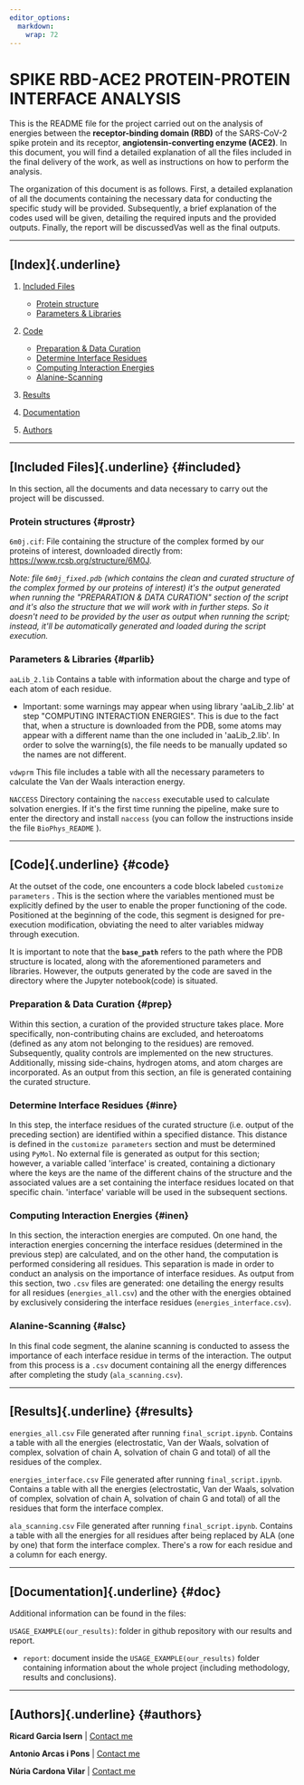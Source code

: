 ```yaml
---
editor_options: 
  markdown: 
    wrap: 72
---
```


# **SPIKE RBD-ACE2 PROTEIN-PROTEIN INTERFACE ANALYSIS**

This is the README file for the project carried out on the analysis of
energies between the **receptor-binding domain (RBD)** of the SARS-CoV-2
spike protein and its receptor, **angiotensin-converting enzyme
(ACE2)**. In this document, you will find a detailed explanation of all
the files included in the final delivery of the work, as well as
instructions on how to perform the analysis.

The organization of this document is as follows. First, a detailed
explanation of all the documents containing the necessary data for
conducting the specific study will be provided. Subsequently, a brief
explanation of the codes used will be given, detailing the required
inputs and the provided outputs. Finally, the report will be
discussedVas well as the final outputs.

------------------------------------------------------------------------

## [Index]{.underline}

1.  [Included Files](#included)

    -   [Protein structure](#prostr)
    -   [Parameters & Libraries](#parlib)

2.  [Code](#codes)

    -   [Preparation & Data Curation](#prep)
    -   [Determine Interface Residues](#inre)
    -   [Computing Interaction Energies](#inen)
    -   [Alanine-Scanning](#alsc)

3.  [Results](#results)

4.  [Documentation](#doc)

5.  [Authors](#authors)

------------------------------------------------------------------------

## [Included Files]{.underline} {#included}

In this section, all the documents and data necessary to carry out the
project will be discussed.

### Protein structures {#prostr}

`6m0j.cif`: File containing the structure of the complex formed by our
proteins of interest, downloaded directly from:
<https://www.rcsb.org/structure/6M0J>.

*Note: file `6m0j_fixed.pdb` (which contains the clean and curated
structure of the complex formed by our proteins of interest) it's the
output generated when running the "PREPARATION & DATA CURATION" section
of the script and it's also the structure that we will work with in
further steps. So it doesn't need to be provided by the user as output
when running the script; instead, it'll be automatically generated and
loaded during the script execution.*

### Parameters & Libraries {#parlib}

`aaLib_2.lib` Contains a table with information about the charge and
type of each atom of each residue.

-   Important: some warnings may appear when using library 'aaLib_2.lib'
    at step "COMPUTING INTERACTION ENERGIES". This is due to the fact
    that, when a structure is downloaded from the PDB, some atoms may
    appear with a different name than the one included in 'aaLib_2.lib'.
    In order to solve the warning(s), the file needs to be manually
    updated so the names are not different.

`vdwprm` This file includes a table with all the necessary parameters to
calculate the Van der Waals interaction energy.

`NACCESS` Directory containing the `naccess` executable used to
calculate solvation energies. If it's the first time running the
pipeline, make sure to enter the directory and install `naccess` (you
can follow the instructions inside the file `BioPhys_README` ).

------------------------------------------------------------------------

## [Code]{.underline} {#code}

At the outset of the code, one encounters a code block labeled
`customize parameters` . This is the section where the variables
mentioned must be explicitly defined by the user to enable the proper
functioning of the code. Positioned at the beginning of the code, this
segment is designed for pre-execution modification, obviating the need
to alter variables midway through execution.

It is important to note that the **`base_path`** refers to the path
where the PDB structure is located, along with the aforementioned
parameters and libraries. However, the outputs generated by the code are
saved in the directory where the Jupyter notebook(code) is situated.

### Preparation & Data Curation {#prep}

Within this section, a curation of the provided structure takes place.
More specifically, non-contributing chains are excluded, and heteroatoms
(defined as any atom not belonging to the residues) are removed.
Subsequently, quality controls are implemented on the new structures.
Additionally, missing side-chains, hydrogen atoms, and atom charges are
incorporated. As an output from this section, an file is generated
containing the curated structure.

### Determine Interface Residues {#inre}

In this step, the interface residues of the curated structure (i.e.
output of the preceding section) are identified within a specified
distance. This distance is defined in the `customize parameters` section
and must be determined using `PyMol`. No external file is generated as
output for this section; however, a variable called 'interface' is
created, containing a dictionary where the keys are the name of the
different chains of the structure and the associated values are a set
containing the interface residues located on that specific chain.
'interface' variable will be used in the subsequent sections.

### Computing Interaction Energies {#inen}

In this section, the interaction energies are computed. On one hand, the
interaction energies concerning the interface residues (determined in
the previous step) are calculated, and on the other hand, the
computation is performed considering all residues. This separation is
made in order to conduct an analysis on the importance of interface
residues. As output from this section, two `.csv` files are generated:
one detailing the energy results for all residues (`energies_all.csv`)
and the other with the energies obtained by exclusively considering the
interface residues (`energies_interface.csv`).

### Alanine-Scanning {#alsc}

In this final code segment, the alanine scanning is conducted to assess
the importance of each interface residue in terms of the interaction.
The output from this process is a `.csv` document containing all the
energy differences after completing the study (`ala_scanning.csv`).

------------------------------------------------------------------------

## [Results]{.underline} {#results}

`energies_all.csv` File generated after running `final_script.ipynb`.
Contains a table with all the energies (electrostatic, Van der Waals,
solvation of complex, solvation of chain A, solvation of chain G and
total) of all the residues of the complex.

`energies_interface.csv` File generated after running
`final_script.ipynb`. Contains a table with all the energies
(electrostatic, Van der Waals, solvation of complex, solvation of chain
A, solvation of chain G and total) of all the residues that form the
interface complex.

`ala_scanning.csv` File generated after running `final_script.ipynb`.
Contains a table with all the energies for all residues after being
replaced by ALA (one by one) that form the interface complex. There's a
row for each residue and a column for each energy.

------------------------------------------------------------------------

## [Documentation]{.underline} {#doc}

Additional information can be found in the files:

`USAGE_EXAMPLE(our_results)`: folder in github repository with our
results and report.

-   `report`: document inside the `USAGE_EXAMPLE(our_results)` folder
    containing information about the whole project (including
    methodology, results and conclusions).

------------------------------------------------------------------------

## [Authors]{.underline} {#authors}

**Ricard Garcia Isern** \| [Contact me](ricard.garcia@alum.esci.upf.edu)

**Antonio Arcas i Pons** \| [Contact
me](antonio.arcas@alum.esci.upf.edu)

**Núria Cardona Vilar** \| [Contact me](nuria.cardona@alum.esci.upf.edu)
